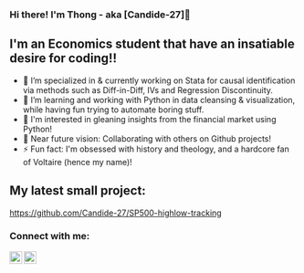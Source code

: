 ### Hi there! I'm Thong - aka [Candide-27]👋

## I'm an Economics student that have an insatiable desire for coding!!

- 🔭 I’m specialized in & currently working on Stata for causal identification via methods such as Diff-in-Diff, IVs and Regression Discontinuity.
- 🌱 I’m learning and working with Python in data cleansing & visualization, while having fun trying to automate boring stuff. 
- 🌱 I'm interested in gleaning insights from the financial market using Python!
- 👯 Near future vision: Collaborating with others on Github projects!
- ⚡ Fun fact: I'm obsessed with history and theology, and a hardcore fan of Voltaire (hence my name)!

## My latest small project:
https://github.com/Candide-27/SP500-highlow-tracking

### Connect with me:

[<img align="left" alt="Candide-27 | LinkedIn" width="22px" src="https://cdn.jsdelivr.net/npm/simple-icons@v3/icons/linkedin.svg" />][linkedin]
[<img align="left" alt="Candide-27 | Instagram" width="22px" src="https://cdn.jsdelivr.net/npm/simple-icons@v3/icons/instagram.svg" />][instagram]

<br />


</details>

[instagram]: https://www.instagram.com/nhatthongg/?hl=en
[linkedin]: https://www.linkedin.com/in/thong-huynh-8907441aa/



<!--
**Candide-27/Candide-27** is a ✨ _special_ ✨ repository because its `README.md` (this file) appears on your GitHub profile.

Here are some ideas to get you started:

- 🔭 I’m currently working on ...
- 🌱 I’m currently learning ...
- 👯 I’m looking to collaborate on ...
- 🤔 I’m looking for help with ...
- 💬 Ask me about ...
- 📫 How to reach me: ...
- 😄 Pronouns: ...
- ⚡ Fun fact: ...
-->
